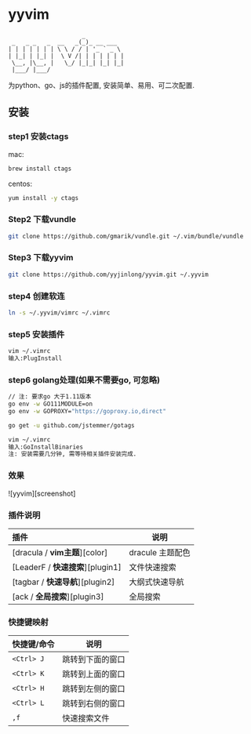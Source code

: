 # yyvim
```
                     _
 _   _ _   _  __   _(_)_ __ ___
| | | | | | | \ \ / / | '_ ` _ \
| |_| | |_| |  \ V /| | | | | | |
 \__, |\__, |   \_/ |_|_| |_| |_|
 |___/ |___/
```

为python、go、js的插件配置, 安装简单、易用、可二次配置.

## 安装

### step1 安装ctags
mac:
```bash
brew install ctags
```

centos:
```bash
yum install -y ctags
```

### Step2 下载vundle
```bash
git clone https://github.com/gmarik/vundle.git ~/.vim/bundle/vundle
```

### Step3 下载yyvim
```bash
git clone https://github.com/yyjinlong/yyvim.git ~/.yyvim
```

### step4 创建软连
```bash
ln -s ~/.yyvim/vimrc ~/.vimrc
```

### step5 安装插件
```bash
vim ~/.vimrc
输入:PlugInstall
```

### step6 golang处理(如果不需要go, 可忽略)
```bash
// 注: 要求go 大于1.11版本
go env -w GO111MODULE=on
go env -w GOPROXY="https://goproxy.io,direct"

go get -u github.com/jstemmer/gotags

vim ~/.vimrc
输入:GoInstallBinaries
注: 安装需要几分钟, 需等待相关插件安装完成.
```

### 效果

![yyvim][screenshot]

### 插件说明

| 插件                              | 说明                  |
| :---                              | ----                  |
| [dracula / **vim主题**][color]    | dracule 主题配色      |
| [LeaderF / **快速搜索**][plugin1] | 文件快速搜索          |
| [tagbar / **快速导航**][plugin2]  | 大纲式快速导航        |
| [ack / **全局搜索**][plugin3]     | 全局搜索              |


### 快捷键映射

| 快捷键/命令                       | 说明                  |
| :---                              | ----                  |
| `<Ctrl> J`                        | 跳转到下面的窗口      |
| `<Ctrl> K`                        | 跳转到上面的窗口      |
| `<Ctrl> H`                        | 跳转到左侧的窗口      |
| `<Ctrl> L`                        | 跳转到右侧的窗口      |
| `,f`                              | 快速搜索文件          |
